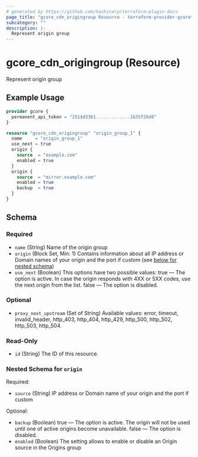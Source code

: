 ```yaml
---
# generated by https://github.com/hashicorp/terraform-plugin-docs
page_title: "gcore_cdn_origingroup Resource - terraform-provider-gcore"
subcategory: ""
description: |-
  Represent origin group
---
```


# gcore_cdn_origingroup (Resource)

Represent origin group

## Example Usage

```terraform
provider gcore {
  permanent_api_token = "251$d3361.............1b35f26d8"
}

resource "gcore_cdn_origingroup" "origin_group_1" {
  name     = "origin_group_1"
  use_next = true
  origin {
    source  = "example.com"
    enabled = true
  }
  origin {
    source  = "mirror.example.com"
    enabled = true
    backup  = true
  }
}
```

<!-- schema generated by tfplugindocs -->
## Schema

### Required

- `name` (String) Name of the origin group
- `origin` (Block Set, Min: 1) Contains information about all IP address or Domain names of your origin and the port if custom (see [below for nested schema](#nestedblock--origin))
- `use_next` (Boolean) This options have two possible values: true — The option is active. In case the origin responds with 4XX or 5XX codes, use the next origin from the list. false — The option is disabled.

### Optional

- `proxy_next_upstream` (Set of String) Available values: error, timeout, invalid_header, http_403, http_404, http_429, http_500, http_502, http_503, http_504.

### Read-Only

- `id` (String) The ID of this resource.

<a id="nestedblock--origin"></a>
### Nested Schema for `origin`

Required:

- `source` (String) IP address or Domain name of your origin and the port if custom

Optional:

- `backup` (Boolean) true — The option is active. The origin will not be used until one of active origins become unavailable. false — The option is disabled.
- `enabled` (Boolean) The setting allows to enable or disable an Origin source in the Origins group
